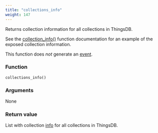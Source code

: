 ```yaml
---
title: "collections_info"
weight: 147
---
```


Returns collection information for all collections in ThingsDB.

See the [collection_info()](../../thingsdb-api/collection_info) function documentation for an example of the exposed collection information.

This function does *not* generate an [event](../../overview/events).

### Function

`collections_info()`

### Arguments

None

### Return value

List with collection [info](../../data-types/info) for all collections in ThingsDB.